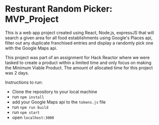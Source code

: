 # Resturant Random Picker: MVP_Project

This is a web app project created using React, Node.js, expressJS that will search a given area for all food establishments using Google's Places api, filter out any duplicate franchised entries and display a randomly pick one with the Google Maps api.

This project was part of an assignment for Hack Reactor where we were tasked to create a product within a limited time and only focus on making the Minimum Viable Product. The amount of allocated time for this project was 2 days.

Instructions to run:
* Clone the repository to your local machine
* run `npm install`
* add your Google Maps api to the `tokens.js` file
* run `npm run build`
* run `npm start`
* open `localhost:3000`

<img srcset="https://i.imgur.com/B8dclea.png 120w,
             https://i.imgur.com/B8dclea.png 193w,
            https://i.imgur.com/B8dclea.png 278w"
     sizes="(max-width: 710px) 120px,
            (max-width: 991px) 193px,
            278px">
